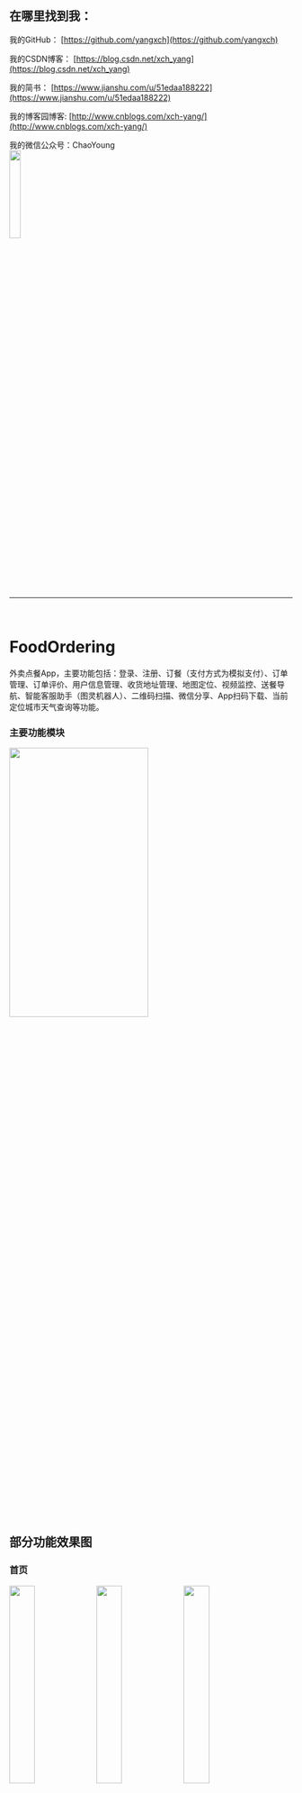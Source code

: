 ## 在哪里找到我：
我的GitHub：
[https://github.com/yangxch](https://github.com/yangxch)

我的CSDN博客：
[https://blog.csdn.net/xch_yang](https://blog.csdn.net/xch_yang)

我的简书：
[https://www.jianshu.com/u/51edaa188222](https://www.jianshu.com/u/51edaa188222)

我的博客园博客:
[http://www.cnblogs.com/xch-yang/](http://www.cnblogs.com/xch-yang/)

我的微信公众号：ChaoYoung
<br>
<img src="https://github.com/yangxch/FoodOrdering/raw/master/screenshot/qrcode_chaoyoung.jpg" width="20%" height="20%">

----

<br>

# FoodOrdering
外卖点餐App，主要功能包括：登录、注册、订餐（支付方式为模拟支付）、订单管理、订单评价、用户信息管理、收货地址管理、地图定位、视频监控、送餐导航、智能客服助手（图灵机器人）、二维码扫描、微信分享、App扫码下载、当前定位城市天气查询等功能。

### 主要功能模块
<img src="https://github.com/yangxch/FoodOrdering/raw/master/screenshot/function.jpg" width="70%" height="35%">

## 部分功能效果图

### 首页
<div> 
<img src="https://github.com/yangxch/FoodOrdering/raw/master/screenshot/shoppingcar.png" width="30%" height="30%">
<img src="https://github.com/yangxch/FoodOrdering/raw/master/screenshot/find.png" width="30%" height="30%">
<img src="https://github.com/yangxch/FoodOrdering/raw/master/screenshot/nav.png" width="30%" height="30%">
</div>

### 食品详情
<img src="https://github.com/yangxch/FoodOrdering/raw/master/screenshot/food_description.png" width="30%" height="30%">

### 登录 注册
<div> 
<img src="https://github.com/yangxch/FoodOrdering/raw/master/screenshot/login.png" width="30%" height="30%">
<img src="https://github.com/yangxch/FoodOrdering/raw/master/screenshot/regist.png" width="30%" height="30%">
</div>

### 订餐
<div> 
<img src="https://github.com/yangxch/FoodOrdering/raw/master/screenshot/balance.png" width="30%" height="30%">
<img src="https://github.com/yangxch/FoodOrdering/raw/master/screenshot/payment.png" width="30%" height="30%">
<img src="https://github.com/yangxch/FoodOrdering/raw/master/screenshot/order_complete.png" width="30%" height="30%">
</div> 

### 地址管理
<div> 
<img src="https://github.com/yangxch/FoodOrdering/raw/master/screenshot/address_list.jpg" width="30%" height="30%">
<img src="https://github.com/yangxch/FoodOrdering/raw/master/screenshot/update_address.jpg" width="30%" height="30%">
</div>

### 地图定位和送餐导航
<div> 
<img src="https://github.com/yangxch/FoodOrdering/raw/master/screenshot/location.png" width="30%" height="30%">
<img src="https://github.com/yangxch/FoodOrdering/raw/master/screenshot/songcan.png" width="30%" height="30%">
<img src="https://github.com/yangxch/FoodOrdering/raw/master/screenshot/navigat.png" width="30%" height="30%">
</div>

### 个人信息管理
<div>
<img src="https://github.com/yangxch/FoodOrdering/raw/master/screenshot/user_info.jpg" width="30%" height="30%">
<img src="https://github.com/yangxch/FoodOrdering/raw/master/screenshot/modf_info.jpg" width="30%" height="30%">
</div>

### 智能客服助手
<div>
<img src="https://github.com/yangxch/FoodOrdering/raw/master/screenshot/kefu.jpg" width="30%" height="30%">
<img src="https://github.com/yangxch/FoodOrdering/raw/master/screenshot/caipu_list.jpg" width="30%" height="30%">
<img src="https://github.com/yangxch/FoodOrdering/raw/master/screenshot/caipu.jpg" width="30%" height="30%">
</div>

### 分享功能
<img src="https://github.com/yangxch/FoodOrdering/raw/master/screenshot/share.jpg" width="30%" height="30%">

### 二维码扫描
<img src="https://github.com/yangxch/FoodOrdering/raw/master/screenshot/qrcode_scan.jpg" width="30%" height="30%">

后台管理有菜品二维码：[去后台](http://123.207.239.170/OrderFoodApp)

ps：如果哪天App没数据了，后台管理404了，可能是我养不住服务器了。

pps:服务器已经没了，2018/10/20


***
更多技术干货，欢迎关注我的公众号：ChaoYoung
<br><img src="https://github.com/yangxch/FoodOrdering/raw/master/screenshot/qrcode_chaoyoung.jpg" width="20%" height="20%">
